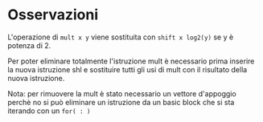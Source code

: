 # Osservazioni 

L'operazione di ``` mult x y ```
viene sostituita con 
``` shift x log2(y) ```
se y è potenza di 2.

Per poter eliminare totalmente l'istruzione mult è necessario prima inserire la nuova istruzione shl e sostituire tutti gli usi di mult con il risultato della nuova istruzione.

Nota: per rimuovere la mult è stato necessario un vettore d'appoggio perchè no si può eliminare un istruzione da un basic block che si sta iterando con un ``` for( : ) ```